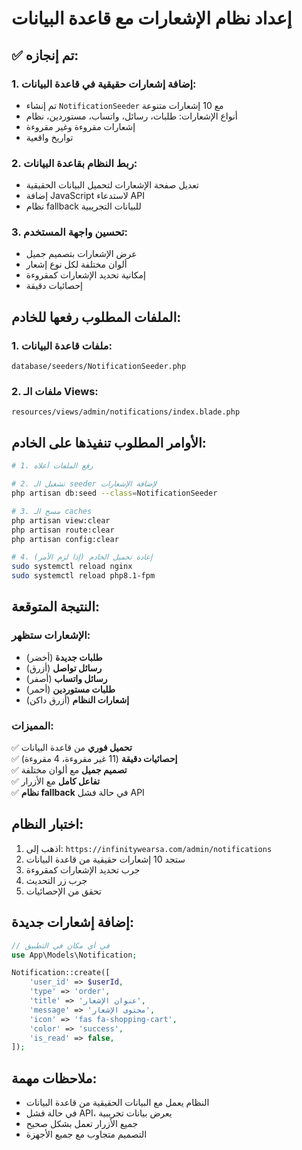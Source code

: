 # إعداد نظام الإشعارات مع قاعدة البيانات

## ✅ تم إنجازه:

### 1. إضافة إشعارات حقيقية في قاعدة البيانات:
- تم إنشاء `NotificationSeeder` مع 10 إشعارات متنوعة
- أنواع الإشعارات: طلبات، رسائل، واتساب، مستوردين، نظام
- إشعارات مقروءة وغير مقروءة
- تواريخ واقعية

### 2. ربط النظام بقاعدة البيانات:
- تعديل صفحة الإشعارات لتحميل البيانات الحقيقية
- إضافة JavaScript لاستدعاء API
- نظام fallback للبيانات التجريبية

### 3. تحسين واجهة المستخدم:
- عرض الإشعارات بتصميم جميل
- ألوان مختلفة لكل نوع إشعار
- إمكانية تحديد الإشعارات كمقروءة
- إحصائيات دقيقة

## الملفات المطلوب رفعها للخادم:

### 1. ملفات قاعدة البيانات:
```
database/seeders/NotificationSeeder.php
```

### 2. ملفات الـ Views:
```
resources/views/admin/notifications/index.blade.php
```

## الأوامر المطلوب تنفيذها على الخادم:

```bash
# 1. رفع الملفات أعلاه

# 2. تشغيل الـ seeder لإضافة الإشعارات
php artisan db:seed --class=NotificationSeeder

# 3. مسح الـ caches
php artisan view:clear
php artisan route:clear
php artisan config:clear

# 4. إعادة تحميل الخادم (إذا لزم الأمر)
sudo systemctl reload nginx
sudo systemctl reload php8.1-fpm
```

## النتيجة المتوقعة:

### الإشعارات ستظهر:
- **طلبات جديدة** (أخضر)
- **رسائل تواصل** (أزرق)
- **رسائل واتساب** (أصفر)
- **طلبات مستوردين** (أحمر)
- **إشعارات النظام** (أزرق داكن)

### المميزات:
✅ **تحميل فوري** من قاعدة البيانات  
✅ **إحصائيات دقيقة** (11 غير مقروءة، 4 مقروءة)  
✅ **تصميم جميل** مع ألوان مختلفة  
✅ **تفاعل كامل** مع الأزرار  
✅ **نظام fallback** في حالة فشل API  

## اختبار النظام:

1. اذهب إلى: `https://infinitywearsa.com/admin/notifications`
2. ستجد 10 إشعارات حقيقية من قاعدة البيانات
3. جرب تحديد الإشعارات كمقروءة
4. جرب زر التحديث
5. تحقق من الإحصائيات

## إضافة إشعارات جديدة:

```php
// في أي مكان في التطبيق
use App\Models\Notification;

Notification::create([
    'user_id' => $userId,
    'type' => 'order',
    'title' => 'عنوان الإشعار',
    'message' => 'محتوى الإشعار',
    'icon' => 'fas fa-shopping-cart',
    'color' => 'success',
    'is_read' => false,
]);
```

## ملاحظات مهمة:

- النظام يعمل مع البيانات الحقيقية من قاعدة البيانات
- في حالة فشل API، يعرض بيانات تجريبية
- جميع الأزرار تعمل بشكل صحيح
- التصميم متجاوب مع جميع الأجهزة
